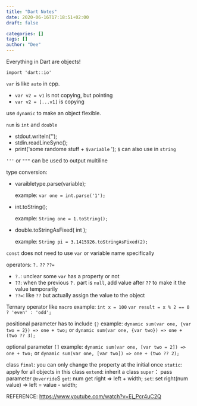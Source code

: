 ```yaml
---
title: "Dart Notes"
date: 2020-06-16T17:18:51+02:00
draft: false

categories: []
tags: []
author: "Dee"
---
```

Everything in Dart are objects!

`import 'dart::io'`

`var` is like `auto` in cpp.
- `var v2 = v1` is not copying, but pointing
- `var v2 = [...v1]` is copying

use `dynamic` to make an object flexible.

`num` is `int` and `double`

- stdout.writeln('');
- stdin.readLineSync();
- print('some randome stuff + `$variable` ');  `$` can also use in `string`

`'''` or `"""` can be used to output multiline

type conversion:
- varaibletype.parse(variable);
    
    example:
 `var one = int.parse('1');`

- int.toString();
    
    example:
 `String one = 1.toString();`

- double.toStringAsFixed( int );
    
    example:
 `String pi = 3.1415926.toStringAsFixed(2);`

`const` does not need to use `var` or variable name specifically

operators: `?.` `??` `??=`
- `?.`: unclear some `var` has a property or not
- `??`: when the previous `?.` part is `null`, add value after `??` to make it the value temporarily
- `??=`: like `??` but actually assign the value to the object

Ternary operator
like `macro` 
    example: 
        `int x = 100`
        `var result = x % 2 == 0 ? 'even' : 'odd';`

positional parameter has to include `{}`
example: `dynamic sum(var one, {var two = 2}) => one + two;`
        or `dynamic sum(var one, {var two}) => one + (two ?? 3);`

optional parameter `[]`
example: `dynamic sum(var one, [var two = 2]) => one + two;`
        or `dynamic sum(var one, [var two]) => one + (two ?? 2);`

class 
`final`: you can only change the property at the initial once
`static`: apply for all objects in this class
`extend`: inherit a class
`super`： pass parameter
`@override`S
`get`: num get right => left + width;
`set`: set right(num value) => left = value - width; 

REFERENCE: https://www.youtube.com/watch?v=Ej_Pcr4uC2Q